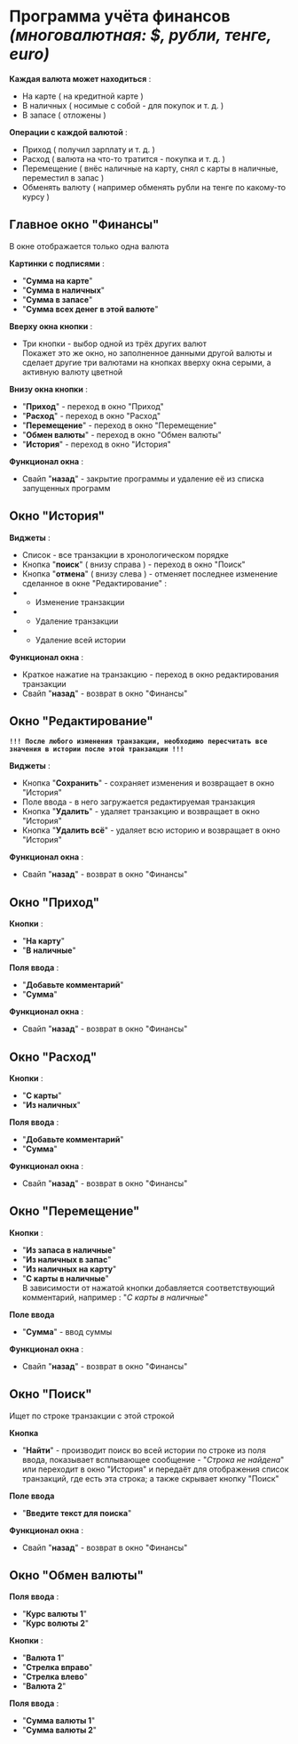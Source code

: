 # Программа учёта финансов<br>*(многовалютная: $, рубли, тенге, euro)*

**Каждая валюта может находиться** :
- На карте	( на кредитной карте )
- В наличных	( носимые с собой - для покупок и т. д. )
- В запасе	( отложены )

**Операции с каждой валютой** :
- Приход		( получил зарплату и т. д. )
- Расход		( валюта на что-то тратится - покупка и т. д. )
- Перемещение		( внёс наличные на карту, снял с карты в наличные, переместил в запас )
- Обменять валюту	( например обменять рубли на тенге по какому-то курсу )



## Главное окно "Финансы"

В окне отображается только одна валюта

**Картинки с подписями** :
- "**Сумма на карте**"
- "**Сумма в наличных**"
- "**Сумма в запасе**"
- "**Сумма всех денег в этой валюте**"

**Вверху окна кнопки** :
- Три кнопки - выбор одной из трёх других валют
<br>Покажет это же окно, но заполненное данными другой валюты и сделает другие три валютами на кнопках вверху окна серыми, а активную валюту цветной

**Внизу окна кнопки** :
- "**Приход**"		-	переход в окно "Приход"
- "**Расход**"		-	переход в окно "Расход"
- "**Перемещение**"	-	переход в окно "Перемещение"
- "**Обмен валюты**"	-	переход в окно "Обмен валюты"
- "**История**"		-	переход в окно "История"

**Функционал окна** :
- Свайп "**назад**" - закрытие программы и удаление её из списка запущенных программ



## Окно "История"

**Виджеты** :
- Список - все транзакции в хронологическом порядке
- Кнопка "**поиск**"	( внизу справа )	-	переход в окно "Поиск"
- Кнопка "**отмена**"	( внизу слева  )	-	отменяет последнее изменение сделанное в окне "Редактирование" :
- - Изменение  транзакции
- - Удаление   транзакции
- - Удаление всей истории

**Функционал окна** :
- Краткое нажатие на транзакцию - 	переход в окно редактирования транзакции
- Свайп "**назад**" 		- 	возврат в окно "Финансы"



## Окно "Редактирование"
**`!!! После любого изменения транзакции, необходимо пересчитать все значения в истории после этой транзакции !!!`**

**Виджеты** :
- Кнопка "**Сохранить**"    	-	сохраняет изменения и возвращает в окно "История"
- Поле ввода			-	в него загружается редактируемая транзакция
- Кнопка "**Удалить**"		-	удаляет транзакцию и возвращает в окно "История"
- Кнопка "**Удалить всё**"	-	удаляет всю историю и возвращает в окно "История"

**Функционал окна** :
- Свайп "**назад**" - возврат в окно "Финансы"



## Окно "Приход"

**Кнопки** :
- "**На карту**"
- "**В наличные**"

**Поля ввода** :
- "**Добавьте комментарий**"
- "**Сумма**"

**Функционал окна** :
- Свайп "**назад**" - возврат в окно "Финансы"



## Окно "Расход"

**Кнопки** :
- "**С карты**"
- "**Из наличных**"

**Поля ввода** :
- "**Добавьте комментарий**"
- "**Сумма**"

**Функционал окна** :
- Свайп "**назад**" - возврат в окно "Финансы"



## Окно "Перемещение"

**Кнопки** :
- "**Из запаса в наличные**"
- "**Из наличных в запас**"
- "**Из наличных на карту**"
- "**С карты в наличные**"
<br>В зависимости от нажатой кнопки добавляется соответствующий комментарий, например : "*С карты в наличные*"

**Поле ввода**
- "**Сумма**" - ввод суммы

**Функционал окна** :
- Свайп "**назад**" - возврат в окно "Финансы"



## Окно "Поиск"

Ищет по строке транзакции с этой строкой

**Кнопка**
- "**Найти**" - производит поиск во всей истории по строке из поля ввода, показывает всплывающее сообщение - "*Строка не найдена*" или переходит в окно "История" и передаёт для отображения список транзакций, где есть эта строка; а также скрывает кнопку "Поиск"

**Поле ввода**
- "**Введите текст для поиска**"

**Функционал окна** :
- Свайп "**назад**" - возврат в окно "Финансы"



## Окно "Обмен валюты"

**Поля ввода** :
- "**Курс валюты 1**"
- "**Курс волюты 2**"

**Кнопки** :
- "**Валюта 1**"
- "**Стрелка вправо**"
- "**Стрелка влево**"
- "**Валюта 2**"

**Поля ввода** :
- "**Сумма валюты 1**"
- "**Сумма валюты 2**"
